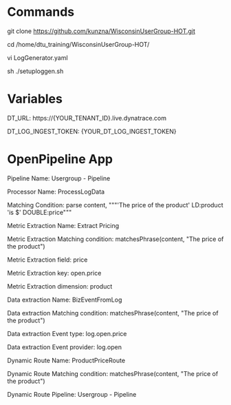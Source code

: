# Commands

git clone https://github.com/kunzna/WisconsinUserGroup-HOT.git

cd /home/dtu_training/WisconsinUserGroup-HOT/

vi LogGenerator.yaml

sh ./setuploggen.sh

# Variables

DT_URL:  https://{YOUR_TENANT_ID}.live.dynatrace.com

DT_LOG_INGEST_TOKEN:  {YOUR_DT_LOG_INGEST_TOKEN}

# OpenPipeline App

Pipeline Name: Usergroup - Pipeline

Processor Name: ProcessLogData

Matching Condition: parse content, """'The price of the product' LD:product 'is $' DOUBLE:price"""

Metric Extraction Name: Extract Pricing

Metric Extraction Matching condition: matchesPhrase(content, "The price of the product")

Metric Extraction field: price

Metric Extraction key: open.price

Metric Extraction dimension: product

Data extraction Name: BizEventFromLog

Data extraction Matching condition: matchesPhrase(content, "The price of the product")

Data extraction Event type: log.open.price

Data extraction Event provider: log.open


Dynamic Route Name: ProductPriceRoute

Dynamic Route Matching condition: matchesPhrase(content, "The price of the product")

Dynamic Route Pipeline: Usergroup - Pipeline






